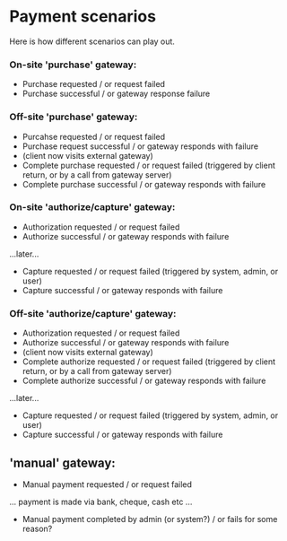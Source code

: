 # Payment scenarios

Here is how different scenarios can play out.

### On-site 'purchase' gateway:

 * Purchase requested / or request failed
 * Purchase successful / or gateway response failure

### Off-site 'purchase' gateway:

 * Purcahse requested / or request failed
 * Purchase request successful / or gateway responds with failure
 * (client now visits external gateway)
 * Complete purchase requested / or request failed (triggered by client return, or by a call from gateway server)
 * Complete purchase successful / or gateway responds with failure

### On-site 'authorize/capture' gateway:
 * Authorization requested / or request failed
 * Authorize successful / or gateway responds with failure

 ...later...

 * Capture requested / or request failed (triggered by system, admin, or user)
 * Capture successful / or gateway responds with failure

 ### Off-site 'authorize/capture' gateway:

  * Authorization requested / or request failed
  * Authorize successful / or gateway responds with failure
  * (client now visits external gateway)
  * Complete authorize requested / or request failed (triggered by client return, or by a call from gateway server)
  * Complete authorize successful / or gateway responds with failure

  ...later...

  * Capture requested / or request failed (triggered by system, admin, or user)
  * Capture successful / or gateway responds with failure

## 'manual' gateway:

 * Manual payment requested / or request failed

 ... payment is made via bank, cheque, cash etc ...

 * Manual payment completed by admin (or system?) / or fails for some reason?